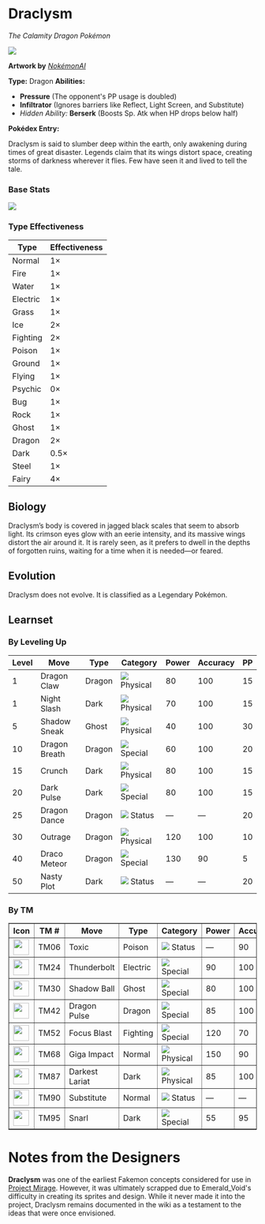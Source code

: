 # **Draclysm**  

*The Calamity Dragon Pokémon*  

<img src="https://i.imgur.com/oaew9Gg.png">

**Artwork by** *[NokémonAI](https://nokemon.eloie.tech/)*  

**Type:** Dragon
**Abilities:**  
- **Pressure** (The opponent's PP usage is doubled)  
- **Infiltrator** (Ignores barriers like Reflect, Light Screen, and Substitute)  
- *Hidden Ability:* **Berserk** (Boosts Sp. Atk when HP drops below half)  

**Pokédex Entry:**  

Draclysm is said to slumber deep within the earth, only awakening during times of great disaster. Legends claim that its wings distort space, creating storms of darkness wherever it flies. Few have seen it and lived to tell the tale.  

### **Base Stats**  

<img src="https://i.imgur.com/Y4JoOEX.png">

### **Type Effectiveness**  

| Type      | Effectiveness |  
|-----------|--------------|  
| Normal    | 1×           |  
| Fire      | 1×           |  
| Water     | 1×           |  
| Electric  | 1×           |  
| Grass     | 1×           |  
| Ice       | 2×           |  
| Fighting  | 2×           |  
| Poison    | 1×           |  
| Ground    | 1×           |  
| Flying    | 1×           |  
| Psychic   | 0×           |  
| Bug       | 1×           |  
| Rock      | 1×           |  
| Ghost     | 1×           |  
| Dragon    | 2×           |  
| Dark      | 0.5×         |  
| Steel     | 1×           |  
| Fairy     | 4×           |  





## **Biology**  

Draclysm’s body is covered in jagged black scales that seem to absorb light. Its crimson eyes glow with an eerie intensity, and its massive wings distort the air around it. It is rarely seen, as it prefers to dwell in the depths of forgotten ruins, waiting for a time when it is needed—or feared.  



## **Evolution**  

Draclysm does not evolve. It is classified as a Legendary Pokémon.  


## **Learnset**  

### **By Leveling Up**  

| Level | Move         | Type  | Category | Power | Accuracy | PP  |  
|-------|-------------|-------|----------|--------|----------|----|  
| 1     | Dragon Claw  | Dragon | <img src="https://archives.bulbagarden.net/media/upload/5/54/PhysicalIC.png"> Physical  | 80  | 100  | 15  |  
| 1     | Night Slash  | Dark   | <img src="https://archives.bulbagarden.net/media/upload/5/54/PhysicalIC.png"> Physical  | 70  | 100  | 15  |  
| 5     | Shadow Sneak  | Ghost  | <img src="https://archives.bulbagarden.net/media/upload/5/54/PhysicalIC.png"> Physical  | 40  | 100  | 30  |  
| 10    | Dragon Breath  | Dragon | <img src="https://archives.bulbagarden.net/media/upload/6/6b/SpecialIC.png"> Special  | 60  | 100  | 20  |  
| 15    | Crunch      | Dark   | <img src="https://archives.bulbagarden.net/media/upload/5/54/PhysicalIC.png"> Physical  | 80  | 100  | 15  |  
| 20    | Dark Pulse  | Dark   | <img src="https://archives.bulbagarden.net/media/upload/6/6b/SpecialIC.png"> Special  | 80  | 100  | 15  |  
| 25    | Dragon Dance  | Dragon | <img src="https://archives.bulbagarden.net/media/upload/a/a7/StatusIC.png"> Status   | —   | —    | 20  |  
| 30    | Outrage      | Dragon | <img src="https://archives.bulbagarden.net/media/upload/5/54/PhysicalIC.png"> Physical  | 120 | 100  | 10  |  
| 40    | Draco Meteor  | Dragon | <img src="https://archives.bulbagarden.net/media/upload/6/6b/SpecialIC.png"> Special  | 130 | 90   | 5   |  
| 50    | Nasty Plot   | Dark   | <img src="https://archives.bulbagarden.net/media/upload/a/a7/StatusIC.png"> Status   | —   | —    | 20  |  



### **By TM**  

<table border="1">
    <tr>
      <th>Icon</th>
      <th>TM #</th>
      <th>Move</th>
      <th>Type</th>
      <th>Category</th>
      <th>Power</th>
      <th>Accuracy</th>
      <th>PP</th>
    </tr>
    <tr>
      <td><img src="https://archives.bulbagarden.net/media/upload/9/93/Bag_TM_Poison_SV_Sprite.png" width="32" height="32"></td> <!-- Replace with specific move icon -->
      <td>TM06</td>
      <td>Toxic</td>
      <td>Poison</td>
      <td><img src="https://archives.bulbagarden.net/media/upload/a/a7/StatusIC.png"> Status</td>
      <td>—</td>
      <td>90</td>
      <td>10</td>
    </tr>
    <tr>
      <td><img src="https://archives.bulbagarden.net/media/upload/7/74/Bag_TM_Electric_SV_Sprite.png" width="32" height="32"></td>
      <td>TM24</td>
      <td>Thunderbolt</td>
      <td>Electric</td>
      <td><img src="https://archives.bulbagarden.net/media/upload/6/6b/SpecialIC.png"> Special</td>
      <td>90</td>
      <td>100</td>
      <td>15</td>
    </tr>
    <tr>
      <td><img src="https://archives.bulbagarden.net/media/upload/e/e3/Bag_TM_Ghost_SV_Sprite.png" width="32" height="32"></td>
      <td>TM30</td>
      <td>Shadow Ball</td>
      <td>Ghost</td>
      <td><img src="https://archives.bulbagarden.net/media/upload/6/6b/SpecialIC.png"> Special</td>
      <td>80</td>
      <td>100</td>
      <td>15</td>
    </tr>
    <tr>
      <td><img src="https://archives.bulbagarden.net/media/upload/3/3c/Bag_TM_Dragon_SV_Sprite.png" width="32" height="32"></td>
      <td>TM42</td>
      <td>Dragon Pulse</td>
      <td>Dragon</td>
      <td><img src="https://archives.bulbagarden.net/media/upload/6/6b/SpecialIC.png"> Special</td>
      <td>85</td>
      <td>100</td>
      <td>10</td>
    </tr>
    <tr>
      <td><img src="https://archives.bulbagarden.net/media/upload/2/29/Bag_TM_Fighting_SV_Sprite.png" width="32" height="32"></td>
      <td>TM52</td>
      <td>Focus Blast</td>
      <td>Fighting</td>
      <td><img src="https://archives.bulbagarden.net/media/upload/6/6b/SpecialIC.png"> Special</td>
      <td>120</td>
      <td>70</td>
      <td>5</td>
    </tr>
    <tr>
      <td><img src="https://archives.bulbagarden.net/media/upload/a/a5/Bag_TM_Normal_SV_Sprite.png" width="32" height="32"></td>
      <td>TM68</td>
      <td>Giga Impact</td>
      <td>Normal</td>
      <td><img src="https://archives.bulbagarden.net/media/upload/5/54/PhysicalIC.png"> Physical</td>
      <td>150</td>
      <td>90</td>
      <td>5</td>
    </tr>
    <tr>
      <td><img src="https://archives.bulbagarden.net/media/upload/0/0d/Bag_TM_Dark_SV_Sprite.png" width="32" height="32"></td>
      <td>TM87</td>
      <td>Darkest Lariat</td>
      <td>Dark</td>
      <td><img src="https://archives.bulbagarden.net/media/upload/5/54/PhysicalIC.png"> Physical</td>
      <td>85</td>
      <td>100</td>
      <td>10</td>
    </tr>
    <tr>
      <td><img src="https://archives.bulbagarden.net/media/upload/a/a5/Bag_TM_Normal_SV_Sprite.png" width="32" height="32"></td>
      <td>TM90</td>
      <td>Substitute</td>
      <td>Normal</td>
      <td><img src="https://archives.bulbagarden.net/media/upload/a/a7/StatusIC.png"> Status</td>
      <td>—</td>
      <td>—</td>
      <td>10</td>
    </tr>
    <tr>
      <td><img src="https://archives.bulbagarden.net/media/upload/0/0d/Bag_TM_Dark_SV_Sprite.png" width="32" height="32"></td>
      <td>TM95</td>
      <td>Snarl</td>
      <td>Dark</td>
      <td><img src="https://archives.bulbagarden.net/media/upload/6/6b/SpecialIC.png"> Special</td>
      <td>55</td>
      <td>95</td>
      <td>15</td>
    </tr>
  </table></div>

# Notes from the Designers

**Draclysm** was one of the earliest Fakemon concepts considered for use in [Project Mirage](https://emeraldvoid.github.io/pokemon-scrapyard/Project%20Mirage). However, it was ultimately scrapped due to Emerald_Void's difficulty in creating its sprites and design. While it never made it into the project, Draclysm remains documented in the wiki as a testament to the ideas that were once envisioned.
